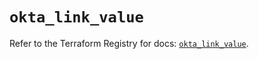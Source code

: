 # `okta_link_value`

Refer to the Terraform Registry for docs: [`okta_link_value`](https://registry.terraform.io/providers/okta/okta/4.14.0/docs/resources/link_value).
